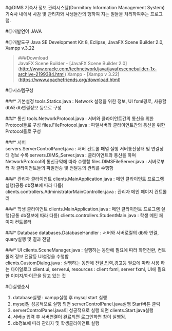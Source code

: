 #◎DIMS
  기숙사 정보 관리시스템(Dormitory Information Management System)
  기숙사 내에서 사감 및 관리자와 사생들간의 행하여 지는 일들을 처리하여주는 프로그램.
  
#◎개발언어
  JAVA
  
#◎개발도구
   Java SE Development Kit 8, Eclipse, JavaFX Scene Builder 2.0, Xampp v.3.22
   >###Download  
    JavaFX Scene Builder - [JavaFX Scene Builder 2.0]
      (http://www.oracle.com/technetwork/java/javafxscenebuilder-1x-archive-2199384.html)
    Xampp - [Xampp v 3.22]
      (https://www.apachefriends.org/download.html) 
      
#◎시스템구성

###* 기본설정
    tools.Statics.java        : Network 설정을 위한 정보, UI fxml경로, 사용할 db와 db연결정보 등으로 구성
    
###* 통신
    tools.NetworkProtocol.java  : 서버와 클라이언트간의 통신을 위한 Protocol들로 구성
    files.FileProtocol.java       : 파일서버와 클라이언트간의 통신을 위한 Protocol들로 구성

###* 서버                       
    servers.ServerControlPanel.java : 서버 컨트롤 패널 실행 서버통신상태 및 연결상태 
                                      정보 수록
    servers.DIMS_Server.java : 클라이언트와 통신을 하며 NetworkProtocol의 통신규약에 따라 수행함
    files.DIMSFileServer.java  : 서버로부터 각 클라이언트들의 파일전송 및 전달등의 관리를 수행함

###* 관리자 클라이언트
    clients.MainApplication.java : 메인 클라이언트 프로그램 실행(공통 db정보에 따라 다름)
    clients.controllers.AdministratorMainController.java : 관리자 메인 페이지 컨트롤러
  
###* 학생 클라이언트
    clients.MainApplication.java : 메인 클라이언트 프로그램 실행(공통 db정보에 따라 다름)
    clients.controllers.StudentMain.java : 학생 메인 페이지 컨트롤러
 
###* Database
    databases.DatabaseHandler : 서버와 서버로컬의 db와 연결, query실행 및 결과 전달

###* UI
    cilents.SceneManager.java : 실행하는 동안에 필요에 따라 화면전환, 컨트롤러 정보 전달등 UI설정을 수행함     
    clients.CustomDialog.java : 실행하는 동안에 전달,입력,경고등 필요에 따라 사용 하는 다이얼로그
    client.ui, serverui, resources : client fxml, server fxml, UI에 필요한 이미지/아이콘을 담고 있는 것
    
#◎실행순서
   1. database실행 : xampp실행 후 mysql start 실행
   2. mysql일 성공적으로 실행 되면 serverControlPanel.java실행 Start버튼 클릭
   3. serverControlPanel.java이 성공적으로 실행 되면 clients.Start.java실행
   4. 서버ip 입력 후 서버연결이 완료되면 로그인화면 창이 실행됨.
   5. db정보에 따라 관리자 및 학생클라이언트 실행
